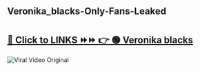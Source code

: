 
 ## Veronika_blacks-Only-Fans-Leaked

# <h2><a href="https://clipsfans.com/Veronika_blacks&ref=git">🔗 Click to LINKS ⏩⏩ 👉 🟢 Veronika blacks </a></h2>

<a href="https://clipsfans.com/Veronika_blacks&ref=git" rel="nofollow" data-target="animated-image.originalLink"><img src="https://i.ibb.co.com/xMMVF88/686577567.gif" alt="Viral Video Original" style="max-width: 100%; display: inline-block;" data-target="animated-image.originalImage"></a>

